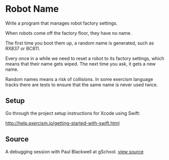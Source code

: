 # Robot Name

Write a program that manages robot factory settings.

When robots come off the factory floor, they have no name.

The first time you boot them up, a random name is generated, such as
RX837 or BC811.

Every once in a while we need to reset a robot to its factory settings,
which means that their name gets wiped. The next time you ask, it gets a
new name.

Random names means a risk of collisions. In some exercism language
tracks there are tests to ensure that the same name is never used twice.

## Setup

Go through the project setup instructions for Xcode using Swift:

http://help.exercism.io/getting-started-with-swift.html


## Source

A debugging session with Paul Blackwell at gSchool. [view source](http://gschool.it)
